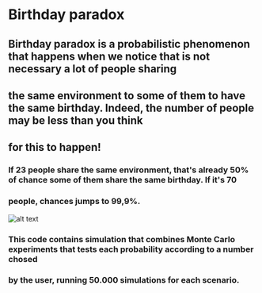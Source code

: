 # Birthday paradox
## Birthday paradox is a probabilistic phenomenon that happens when we notice that is not necessary a lot of people sharing 
## the same environment to some of them to have the same birthday. Indeed, the number of people may be less than you think
## for this to happen!

### If 23 people share the same environment, that's already 50% of chance some of them share the same birthday. If it's 70
### people, chances jumps to 99,9%.

![alt text](https://upload.wikimedia.org/wikipedia/commons/thumb/e/e7/Birthday_Paradox.svg/800px-Birthday_Paradox.svg.png "Graphic")

### This code contains simulation that combines Monte Carlo experiments that tests each probability according to a number chosed
### by the user, running 50.000 simulations for each scenario.
